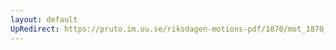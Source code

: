 ```yaml
---
layout: default
UpRedirect: https://pruto.im.uu.se/riksdagen-motions-pdf/1870/mot_1870__ak__77/mot_1870__ak__77-002.pdf
---
```

